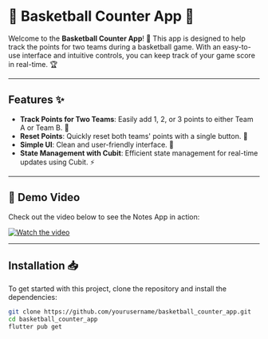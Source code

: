 # 🏀 Basketball Counter App 📱

Welcome to the **Basketball Counter App**! 🎉 This app is designed to help track the points for two teams during a basketball game. With an easy-to-use interface and intuitive controls, you can keep track of your game score in real-time. 🏆

---

## Features ✨

- **Track Points for Two Teams**: Easily add 1, 2, or 3 points to either Team A or Team B. 🏀
- **Reset Points**: Quickly reset both teams' points with a single button. 🔄
- **Simple UI**: Clean and user-friendly interface. 🎨
- **State Management with Cubit**: Efficient state management for real-time updates using Cubit. ⚡

---

## 🎥 Demo Video

Check out the video below to see the Notes App in action:

[![Watch the video](https://img.youtube.com/vi/WwoSBMkeAjw/0.jpg)](https://youtube.com/shorts/WwoSBMkeAjw?si=RkC37DjNJWzc2rD6)

---


## Installation 📥

To get started with this project, clone the repository and install the dependencies:

```bash
git clone https://github.com/yourusername/basketball_counter_app.git
cd basketball_counter_app
flutter pub get
